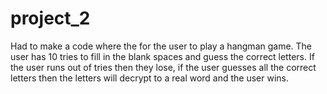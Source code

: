 # project_2
Had to make a code where the for the user to play a hangman game. The user has 10 tries to fill in the blank spaces and guess the correct letters.
If the user runs out of tries then they lose, if the user guesses all the correct letters then the letters will decrypt to a real word and the user wins.
